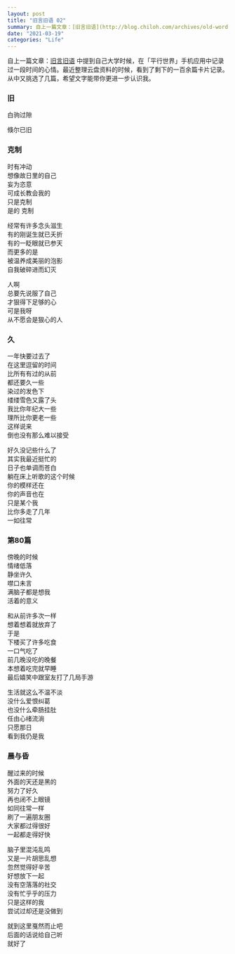 ```yaml
---
layout: post
title: "旧言旧语 02"
summary: 自上一篇文章：[旧言旧语](http://blog.chiloh.com/archives/old-words.html) 中提到自己大学时候，在「平行世界」手机应用中记录过一段时间的心情。最近整理云盘资料的时候，看到了剩下的一百余篇卡片记录。从中又挑选了几篇，希望文字能带你更进一步认识我。
date: "2021-03-19"
categories: "Life"
---
```


自上一篇文章：[旧言旧语](http://blog.chiloh.com/2020-08-19/old-words.html) 中提到自己大学时候，在「平行世界」手机应用中记录过一段时间的心情。最近整理云盘资料的时候，看到了剩下的一百余篇卡片记录。从中又挑选了几篇，希望文字能带你更进一步认识我。

### 旧

白驹过隙

倏尔已旧

### 克制

时有冲动  
想像故日里的自己  
妄为恣意  
可成长教会我的  
只是克制  
是的 克制

经常有许多念头滋生  
有的刚诞生就已夭折  
有的一眨眼就已参天  
而更多的是  
被温养成美丽的泡影  
自我破碎进而幻灭

人啊  
总要先说服了自己  
才狠得下足够的心  
可是我呀  
从不愿会是狠心的人

### 久

一年快要过去了  
在这里逗留的时间  
比所有有过的从前  
都还要久一些  
染过的发色下  
缕缕雪色又露了头  
我比你年纪大一些  
理所比你更老一些  
这样说来  
倒也没有那么难以接受

好久没记些什么了  
其实我最近挺忙的  
日子也单调而苍白  
躺在床上听歌的这个时候  
你的模样还在  
你的声音也在  
只是某个我  
比你多走了几年  
一如往常

### 第80篇

傍晚的时候  
情绪低落  
静坐许久  
噤口未言  
满脑子都是想我  
活着的意义

和从前许多次一样  
想着想着就放弃了  
于是  
下楼买了许多吃食  
一口气吃了  
前几晚没吃的晚餐  
本想着吃完就早睡  
最后嬉笑中跟室友打了几局手游

生活就这么不温不淡  
没什么爱恨纠葛  
也没什么牵肠挂肚  
任由心绪流淌  
只愿那日  
看到我仍是我

### 晨与昏

醒过来的时候  
外面的天还是黑的  
努力了好久  
再也闭不上眼镜  
如同往常一样  
刷了一遍朋友圈  
大家都过得很好  
一起都走得好快

脑子里混沌乱鸣  
又是一片胡思乱想  
忽然觉得好辛苦  
好想放下一起  
没有空落落的社交  
没有忙乎乎的压力  
只是这样的我  
尝试过却还是没做到

就到这里戛然而止吧  
后面的话说给自己听  
就好了
